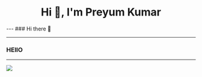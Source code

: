 <h1 align="center">Hi 👋, I'm Preyum Kumar</h1>
---
### Hi there 👋

<!--
**PreyumKr/PreyumKr** is a ✨ _special_ ✨ repository because its `README.md` (this file) appears on your GitHub profile.

Here are some ideas to get you started:

- 🔭 I’m currently working on ...
- 🌱 I’m currently learning ...
- 👯 I’m looking to collaborate on ...
- 🤔 I’m looking for help with ...
- 💬 Ask me about ...
- 📫 How to reach me: ...
- 😄 Pronouns: ...
- ⚡ Fun fact: ...
-->
---
### HEllO

---
<p><img allign="center" src="https://github-readme-stats.vercel.app/api?username=PreyumKr&count_private=true&show_icons=true&theme=dark"/></p>